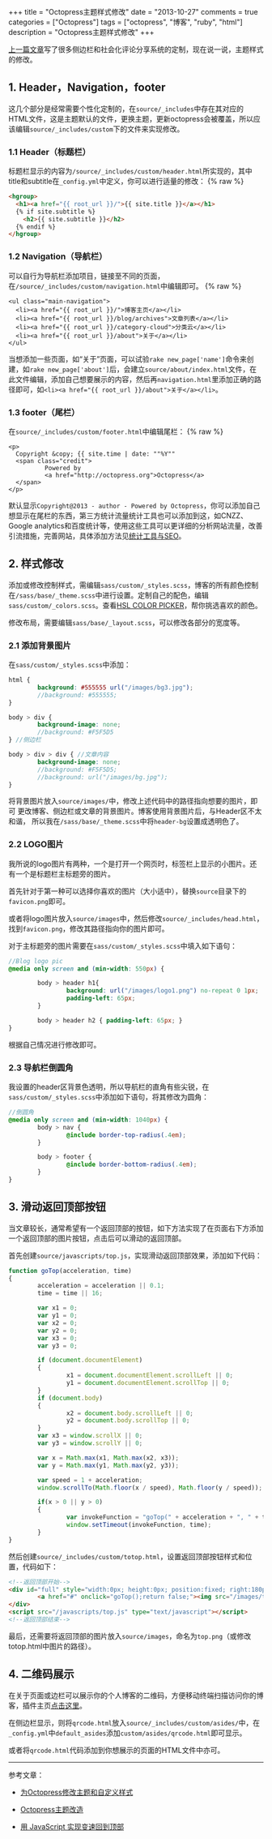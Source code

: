 +++
title = "Octopress主题样式修改"
date = "2013-10-27"
comments = true
categories = ["Octopress"]
tags = ["octopress", "博客", "ruby", "html"]
description = "Octopress主题样式修改"
+++

<!-- toc -->
[上一篇文章](http://812lcl.github.io/blog/2013/10/26/octopress侧边栏及评论系统定制/)写了很多侧边栏和社会化评论分享系统的定制，现在说一说，主题样式的修改。
<!--more-->

## 1. Header，Navigation，footer

这几个部分是经常需要个性化定制的，在`source/_includes`中存在其对应的HTML文件，这是主题默认的文件，更换主题，更新octopress会被覆盖，所以应该编辑`source/_includes/custom`下的文件来实现修改。

### 1.1 Header（标题栏）
标题栏显示的内容为`/source/_includes/custom/header.html`所实现的，其中title和subtitle在`_config.yml`中定义，你可以进行适量的修改：
{% raw %}
``` html
<hgroup>
  <h1><a href="{{ root_url }}/">{{ site.title }}</a></h1>
  {% if site.subtitle %}
    <h2>{{ site.subtitle }}</h2>
  {% endif %}
</hgroup>
```

### 1.2 Navigation（导航栏）
可以自行为导航栏添加项目，链接至不同的页面，在`/source/_includes/custom/navigation.html`中编辑即可。
{% raw %}
```
<ul class="main-navigation">
  <li><a href="{{ root_url }}/">博客主页</a></li>
  <li><a href="{{ root_url }}/blog/archives">文章列表</a></li>
  <li><a href="{{ root_url }}/category-cloud">分类云</a></li>
  <li><a href="{{ root_url }}/about">关于</a></li>
</ul>
```

当想添加一些页面，如“关于”页面，可以试验`rake new_page['name']`命令来创建，如`rake new_page['about']`后，会建立`source/about/index.html`文件，在此文件编辑，添加自己想要展示的内容，然后再`navigation.html`里添加正确的路径即可，如`<li><a href="{{ root_url }}/about">关于</a></li>`。

### 1.3 footer（尾栏）
在`source/_includes/custom/footer.html`中编辑尾栏：
{% raw %}
```
<p>
  Copyright &copy; {{ site.time | date: ""%Y""
  <span class="credit">
          Powered by 
          <a href="http://octopress.org">Octopress</a>
  </span>
</p>
```
默认显示`Copyright@2013 - author - Powered by Octopress`，你可以添加自己想显示在尾栏的东西，第三方统计流量统计工具也可以添加到这，如CNZZ、Google analytics和百度统计等，使用这些工具可以更详细的分析网站流量，改善引流措施，完善网站，具体添加方法见[统计工具与SEO](http://812lcl.com/blog/2013/10/29/octopresstian-jia-tong-ji-yu-seo)。

## 2. 样式修改

添加或修改控制样式，需编辑`sass/custom/_styles.scss`，博客的所有颜色控制在`/sass/base/_theme.scss`中进行设置。定制自己的配色，编辑`sass/custom/_colors.scss`。查看[HSL COLOR PICKER](http://hslpicker.com/#e1ff00)，帮你挑选喜欢的颜色。

修改布局，需要编辑`sass/base/_layout.scss`，可以修改各部分的宽度等。
### 2.1 添加背景图片
在`sass/custom/_styles.scss`中添加：
``` scss
html {
        background: #555555 url("/images/bg3.jpg");
        //background: #555555;
}

body > div { 
        background-image: none; 
        //background: #F5F5D5
} //侧边栏

body > div > div { //文章内容
        background-image: none; 
        //background: #F5F5D5; 
        //background: url("/images/bg.jpg");
}
```
将背景图片放入`source/images/`中，修改上述代码中的路径指向想要的图片，即可
更改博客、侧边栏或文章的背景图片。博客使用背景图片后，与Header区不太和谐，
所以我在`/sass/base/_theme.scss`中将`header-bg`设置成透明色了。

### 2.2 LOGO图片
我所说的logo图片有两种，一个是打开一个网页时，标签栏上显示的小图片。还有一个是标题栏主标题旁的图片。

首先针对于第一种可以选择你喜欢的图片（大小适中），替换`source`目录下的`favicon.png`即可。

或者将logo图片放入`source/images`中，然后修改`source/_includes/head.html`，找到`favicon.png`，修改其路径指向你的图片即可。

对于主标题旁的图片需要在`sass/custom/_styles.scss`中填入如下语句：
``` scss
//Blog logo pic
@media only screen and (min-width: 550px) {

        body > header h1{
                background: url("/images/logo1.png") no-repeat 0 1px;
                padding-left: 65px;
        }

        body > header h2 { padding-left: 65px; }
}
```
根据自己情况进行修改即可。

### 2.3 导航栏倒圆角
我设置的header区背景色透明，所以导航栏的直角有些尖锐，在`sass/custom/_styles.scss`中添加如下语句，将其修改为圆角：
``` scss
//倒圆角
@media only screen and (min-width: 1040px) {
        body > nav {
                @include border-top-radius(.4em);
        }

        body > footer {
                @include border-bottom-radius(.4em);
        }
}
```

## 3. 滑动返回顶部按钮
当文章较长，通常希望有一个返回顶部的按钮，如下方法实现了在页面右下方添加一个返回顶部的图片按钮，点击后可以滑动的返回顶部。

首先创建`source/javascripts/top.js`，实现滑动返回顶部效果，添加如下代码：
``` js
function goTop(acceleration, time)
{
        acceleration = acceleration || 0.1;
        time = time || 16;

        var x1 = 0;
        var y1 = 0;
        var x2 = 0;
        var y2 = 0;
        var x3 = 0;
        var y3 = 0;

        if (document.documentElement)
        {
                x1 = document.documentElement.scrollLeft || 0;
                y1 = document.documentElement.scrollTop || 0;
        }
        if (document.body)
        {
                x2 = document.body.scrollLeft || 0;
                y2 = document.body.scrollTop || 0;
        }
        var x3 = window.scrollX || 0;
        var y3 = window.scrollY || 0;

        var x = Math.max(x1, Math.max(x2, x3));
        var y = Math.max(y1, Math.max(y2, y3));

        var speed = 1 + acceleration;
        window.scrollTo(Math.floor(x / speed), Math.floor(y / speed));

        if(x > 0 || y > 0)
        {
                var invokeFunction = "goTop(" + acceleration + ", " + time + ")";
                window.setTimeout(invokeFunction, time);
        }         
}
```
然后创建`source/_includes/custom/totop.html`，设置返回顶部按钮样式和位置，代码如下：
``` html
<!--返回顶部开始-->
<div id="full" style="width:0px; height:0px; position:fixed; right:180px; bottom:150px; z-index:100; text-align:center; background-color:transparent; cursor:pointer;">
        <a href="#" onclick="goTop();return false;"><img src="/images/top.png" border=0 alt="返回顶部"></a>
</div>
<script src="/javascripts/top.js" type="text/javascript"></script>
<!--返回顶部结束-->
```
最后，还需要将返回顶部的图片放入`source/images`，命名为`top.png`（或修改totop.html中图片的路径）。

## 4. 二维码展示
在关于页面或边栏可以展示你的个人博客的二维码，方便移动终端扫描访问你的博客，插件主页[点击这里](https://github.com/sailor79/Octopress-dynamic-QR-Code-aside)。

在侧边栏显示，则将`qrcode.html`放入`source/_includes/custom/asides/`中，在`_config.yml`中`default_asides`添加`custom/asides/qrcode.html`即可显示。

或者将`qrcode.html`代码添加到你想展示的页面的HTML文件中亦可。

---

参考文章：

- [为Octopress修改主题和自定义样式](http://yanping.me/cn/blog/2012/01/07/theming-and-customization/)

- [Octopress主题改造](http://shanewfx.github.io/blog/2012/08/13/improve-blog-theme/)

- [用 JavaScript 实现变速回到顶部](http://www.neoease.com/javascript-go-top/)
